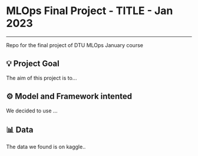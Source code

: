 # MLOps Final Project - TITLE - Jan 2023
____
Repo for the final project of DTU MLOps January course


## 💡 Project Goal

The aim of this project is to... 

## ⚙️ Model and Framework intented

We decided to use ...

## 📊 Data

The data we found is on kaggle..

